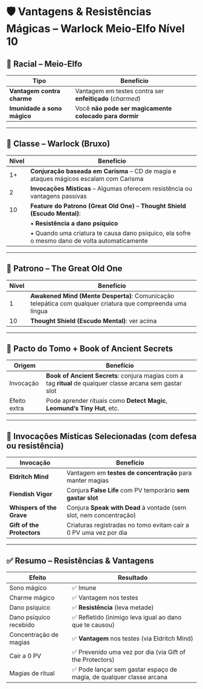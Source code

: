 
# 🛡️ Vantagens & Resistências Mágicas – Warlock Meio-Elfo Nível 10

## 🧬 Racial – Meio-Elfo

| Tipo                        | Benefício                                                                 |
|-----------------------------|---------------------------------------------------------------------------|
| **Vantagem contra charme**  | Vantagem em testes contra ser **enfeitiçado** (*charmed*)                 |
| **Imunidade a sono mágico** | Você **não pode ser magicamente colocado para dormir**                    |

---

## 🔮 Classe – Warlock (Bruxo)

| Nível | Benefício                                                                                  |
|-------|---------------------------------------------------------------------------------------------|
| 1+    | **Conjuração baseada em Carisma** – CD de magia e ataques mágicos escalam com Carisma     |
| 2     | **Invocações Místicas** – Algumas oferecem resistência ou vantagens passivas              |
| 10    | **Feature do Patrono (Great Old One)** – **Thought Shield (Escudo Mental)**:              |
|       | • **Resistência a dano psíquico**                                                         |
|       | • Quando uma criatura te causa dano psíquico, ela sofre o mesmo dano de volta automaticamente |

---

## 🧠 Patrono – The Great Old One

| Nível | Benefício                                                                 |
|-------|---------------------------------------------------------------------------|
| 1     | **Awakened Mind (Mente Desperta)**: Comunicação telepática com qualquer criatura que compreenda uma língua |
| 10    | **Thought Shield (Escudo Mental)**: ver acima                            |

---

## 📜 Pacto do Tomo + Book of Ancient Secrets

| Origem       | Benefício                                                                 |
|--------------|---------------------------------------------------------------------------|
| Invocação    | **Book of Ancient Secrets**: conjura magias com a tag **ritual** de qualquer classe arcana sem gastar slot |
| Efeito extra | Pode aprender rituais como **Detect Magic**, **Leomund’s Tiny Hut**, etc. |

---

## 🧠 Invocações Místicas Selecionadas (com defesa ou resistência)

| Invocação                | Benefício                                                                 |
|--------------------------|---------------------------------------------------------------------------|
| **Eldritch Mind**        | Vantagem em **testes de concentração** para manter magias                |
| **Fiendish Vigor**       | Conjura **False Life** com PV temporário **sem gastar slot**             |
| **Whispers of the Grave**| Conjura **Speak with Dead** à vontade (sem slot, nem concentração)       |
| **Gift of the Protectors** | Criaturas registradas no tomo evitam cair a 0 PV uma vez por dia       |

---

## ✅ Resumo – Resistências & Vantagens

| Efeito                   | Resultado                                                               |
|--------------------------|-------------------------------------------------------------------------|
| Sono mágico              | ✅ Imune                                                                 |
| Charme mágico            | ✅ Vantagem nos testes                                                  |
| Dano psíquico            | ✅ **Resistência** (leva metade)                                       |
| Dano psíquico recebido   | ✅ Refletido (inimigo leva igual ao dano que te causou)                 |
| Concentração de magias   | ✅ **Vantagem** nos testes (via Eldritch Mind)                          |
| Cair a 0 PV              | ✅ Prevenido uma vez por dia (via Gift of the Protectors)               |
| Magias de ritual         | ✅ Pode lançar sem gastar espaço de magia, de qualquer classe arcana     |
